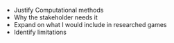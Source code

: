 - Justify Computational methods
- Why the stakeholder needs it
- Expand on what I would include in researched games
- Identify limitations
